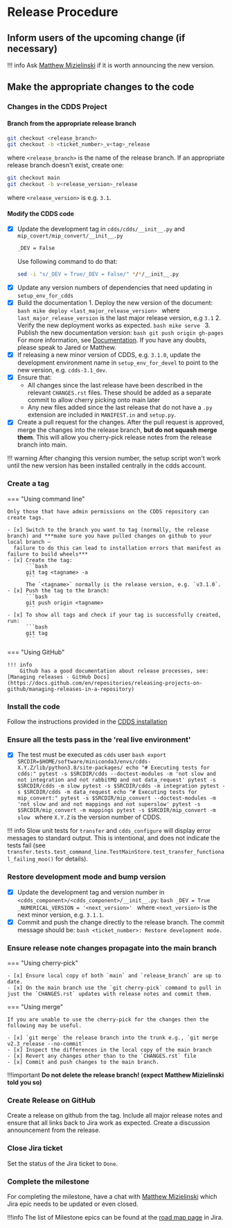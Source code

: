 # Release Procedure

## Inform users of the upcoming change (if necessary)

!!! info
    Ask [Matthew Mizielinski](mailto:matthew.mizielinski@metoffice.gov.uk) if it is worth announcing the new version.

## Make the appropriate changes to the code

### Changes in the CDDS Project

#### Branch from the appropriate release branch

```bash
git checkout <release_branch>
git checkout -b <ticket_number>_v<tag>_release
```

where `<release_branch>` is the name of the release branch. If an appropriate release branch doesn't exist, create one:

```bash
git checkout main
git checkout -b v<release_version>_release
```

where `<release_version>` is e.g. `3.1`.

#### Modify the CDDS code

- [x] Update the development tag in `cdds/cdds/__init__.py` and `mip_covert/mip_convert/__init__.py`
    ```bash
    _DEV = False
    ```
    Use following command to do that:
    ```bash
    sed -i "s/_DEV = True/_DEV = False/" */*/__init__.py
    ```
- [x] Update any version numbers of dependencies that need updating in `setup_env_for_cdds`
- [x] Build the documentation
      1. Deploy the new version of the document:
         ```bash
         mike deploy <last_major_release_version>
         ```
         where `last_major_release_version` is the last major release version, e.g `3.1`
      2. Verify the new deployment works as expected.
         ```bash
         mike serve
         ```
      3. Publish the new documentation version:
         ```bash
         git push origin gh-pages
         ```
      For more information, see [Documentation](documentation.md). If you have any doubts, please speak to Jared or Matthew.
- [x] If releasing a new minor version of CDDS, e.g. `3.1.0`, update the development environment name in `setup_env_for_devel` to point to the new version, e.g. `cdds-3.1_dev`.
- [x] Ensure that:
    -  All changes  since the last release have been described in the relevant `CHANGES.rst` files. These should be added as a separate commit to allow 
       cherry picking onto main later
    - Any new files added since the last release that do not have a `.py` extension are included in `MANIFEST.in` and `setup.py`.
- [x] Create a pull request for the changes. After the pull request is approved, merge the changes into the release branch, **but do not squash merge them**. 
      This will allow you cherry-pick release notes from the release branch into main.

!!! warning
    After changing this version number, the setup script won't work until the new version has been installed centrally in the cdds account. 


### Create a tag

=== "Using command line"

    Only those that have admin permissions on the CDDS repository can create tags.

    - [x] Switch to the branch you want to tag (normally, the release branch) and ***make sure you have pulled changes on github to your local branch – 
      failure to do this can lead to installation errors that manifest as failure to build wheels***
    - [x] Create the tag:
          ```bash
          git tag <tagname> -a
          ```
          The `<tagname>` normally is the release version, e.g. `v3.1.0`.
    - [x] Push the tag to the branch:
          ```bash
          git push origin <tagname>
          ```
    - [x] To show all tags and check if your tag is successfully created, run:
          ```bash
          git tag
          ```

=== "Using GitHub"

    !!! info
        Github has a good documentation about release processes, see: [Managing releases - GitHub Docs](https://docs.github.com/en/repositories/releasing-projects-on-github/managing-releases-in-a-repository)

### Install the code

Follow the instructions provided in the [CDDS installation]()

### Ensure all the tests pass in the 'real live environment'

- [x] The test must be executed as `cdds` user
      ```bash
      export SRCDIR=$HOME/software/miniconda3/envs/cdds-X.Y.Z/lib/python3.8/site-packages/
      echo "# Executing tests for cdds:"
      pytest -s $SRCDIR/cdds --doctest-modules -m 'not slow and not integration and not rabbitMQ and not data_request'
      pytest -s $SRCDIR/cdds -m slow
      pytest -s $SRCDIR/cdds -m integration
      pytest -s $SRCDIR/cdds -m data_request
      echo "# Executing tests for mip_convert:"
      pytest -s $SRCDIR/mip_convert --doctest-modules -m 'not slow and and not mappings and not superslow'
      pytest -s $SRCDIR/mip_convert -m mappings
      pytest -s $SRCDIR/mip_convert -m slow
      ```
      where `X.Y.Z` is the version number of CDDS.

!!! info
    Slow unit tests for `transfer` and `cdds_configure` will display error messages to standard output. This is intentional, 
    and does not indicate the tests fail (see `transfer.tests.test_command_line.TestMainStore.test_transfer_functional_failing_moo()` 
    for details).

### Restore development mode and bump version

- [x] Update the development tag and version number in `<cdds_component>/<cdds_component>/__init__.py`:
      ```bash
      _DEV = True
      _NUMERICAL_VERSION = '<next_version>'
      ```
      where `<next_version>` is the next minor version, e.g. `3.1.1`.
- [x] Commit and push the change directly to the release branch. The commit message should be:
      ```bash
      <ticket_number>: Restore development mode.
      ```

### Ensure release note changes propagate into the main branch

=== "Using cherry-pick"
    
    - [x] Ensure local copy of both `main` and `release_branch` are up to date.
    - [x] On the main branch use the `git cherry-pick` command to pull in just the `CHANGES.rst` updates with release notes and commit them.

=== "Using merge"
    
    If you are unable to use the cherry-pick for the changes then the following may be useful.
    
    - [x] `git merge` the release branch into the trunk e.g., `git merge v2.3_release --no-commit`
    - [x] Inspect the differences in the local copy of the main branch
    - [x] Revert any changes other than to the `CHANGES.rst` file
    - [x] Commit and push changes to the main branch.


!!!important
    **Do not delete the release branch! (expect Matthew Mizielinski told you so)**

### Create Release on GitHub

Create a release on github from the tag. Include all major release notes and ensure that all links back to Jira work as expected. 
Create a discussion announcement from the release.

### Close Jira ticket

Set the status of the Jira ticket to `Done`.

### Complete the milestone

For completing the milestone, have a chat with [Matthew Mizielinski](mailto:matthew.mizielinski@metoffice.gov.uk) which Jira epic needs 
to be updated or even closed.

!!!info
    The list of Milestone epics can be found at the [road map page](https://metoffice.atlassian.net/jira/software/projects/CDDSO/boards/634/roadmap) 
    in Jira.
